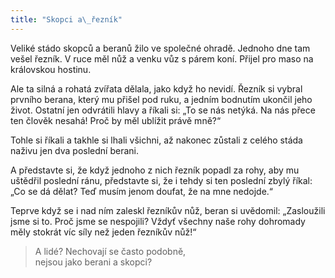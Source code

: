 ```yaml
---
title: "Skopci a\_řezník"
---
```


  

Veliké stádo skopců a beranů žilo ve společné ohradě. Jednoho dne tam vešel řezník. V ruce měl nůž a venku vůz s párem koní. Přijel pro maso na královskou hostinu.

Ale ta silná a rohatá zvířata dělala, jako když ho nevidí. Řezník si vybral prvního berana, který mu přišel pod ruku, a jedním bodnutím ukončil jeho život. Ostatní jen odvrátili hlavy a říkali si: „To se nás netýká. Na nás přece ten člověk nesahá! Proč by měl ublížit právě mně?“

Tohle si říkali a takhle si lhali všichni, až nakonec zůstali z celého stáda naživu jen dva poslední berani.

A představte si, že když jednoho z nich řezník popadl za rohy, aby mu uštědřil poslední ránu, představte si, že i tehdy si ten poslední zbylý říkal: „Co se dá dělat? Teď musím jenom doufat, že na mne nedojde.“

Teprve když se i nad ním zaleskl řezníkův nůž, beran si uvědomil: „Zasloužili jsme si to. Proč jsme se nespojili? Vždyť všechny naše rohy dohromady měly stokrát víc síly než jeden řezníkův nůž!“

> A lidé? Nechovají se často podobně,  
> nejsou jako berani a skopci?
